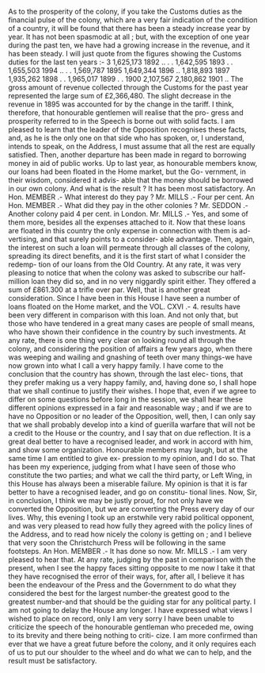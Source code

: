As to the prosperity of the colony, if you take the Customs duties as the financial pulse of the colony, which are a very fair indication of the condition of a country, it will be found that there has been a steady increase year by year. It has not been spasmodic at all ; but, with the exception of one year during the past ten, we have had a growing increase in the revenue, and it has been steady. I will just quote from the figures showing the Customs duties for the last ten years :- 3 1,625,173 1892 .. . . 1,642,595 1893 . . 1,655,503 1994 .. . . 1,569,787 1895 1,649,344 1896 .. 1,818,893 1897 1,935,262 1898 . . 1,965,017 1899 . . 1900 2,107,567 2,180,862 1901 .. The gross amount of revenue collected through the Customs for the past year represented the large sum of £2,366,480. The slight decrease in the revenue in 1895 was accounted for by the change in the tariff. I think, therefore, that honourable gentlemen will realise that the pro- gress and prosperity referred to in the Speech is borne out with solid facts. I am pleased to learn that the leader of the Opposition recognises these facts, and, as he is the only one on that side who has spoken, or, I understand, intends to speak, on the Address, I must assume that all the rest are equally satisfied. Then, another departure has been made in regard to borrowing money in aid of public works. Up to last year, as honourable members know, our loans had been floated in the Home market, but the Go- vernment, in their wisdom, considered it advis- able that the money should be borrowed in our own colony. And what is the result ? It has been most satisfactory. An Hon. MEMBER .- What interest do they pay ? Mr. MILLS .- Four per cent. An Hon. MEMBER .- What did they pay in the other colonies ? Mr. SEDDON .- Another colony paid 4 per cent. in London. Mr. MILLS .- Yes, and some of them more, besides all the expenses attached to it. Now that these loans are floated in this country the only expense in connection with them is ad- vertising, and that surely points to a consider- able advantage. Then, again, the interest on such a loan will permeate through all classes of the colony, spreading its direct benefits, and it is the first start of what I consider the redemp- tion of our loans from the Old Country. At any rate, it was very pleasing to notice that when the colony was asked to subscribe our half- million loan they did so, and in no very niggardly spirit either. They offered a sum of £861.300 at a trifle over par. Well, that is another great consideration. Since I have been in this House I have seen a number of loans floated on the Home market, and the VOL. CXVI .- 4. results have been very different in comparison with this loan. And not only that, but those who have tendered in a great many cases are people of small means, who have shown their confidence in the country by such investments. At any rate, there is one thing very clear on looking round all through the colony, and considering the position of affairs a few years ago, when there was weeping and wailing and gnashing of teeth over many things-we have now grown into what I call a very happy family. I have come to the conclusion that the country has shown, through the last elec- tions, that they prefer making us a very happy family, and, having done so, I shall hope that we shall continue to justify their wishes. I hope that, even if we agree to differ on some questions before long in the session, we shall hear these different opinions expressed in a fair and reasonable way ; and if we are to have no Opposition or no leader of the Opposition, well, then, I can only say that we shall probably develop into a kind of guerilla warfare that will not be a credit to the House or the country, and I say that on due reflection. It is a great deal better to have a recognised leader, and work in accord with him, and show some organization. Honourable members may laugh, but at the same time I am entitled to give ex- pression to my opinion, and I do so. That has been my experience, judging from what I have seen of those who constitute the two parties; and what we call the third party, or Left Wing, in this House has always been a miserable failure. My opinion is that it is far better to have a recognised leader, and go on constitu- tional lines. Now, Sir, in conclusion, I think we may be justly proud, for not only have we converted the Opposition, but we are converting the Press every day of our lives. Why, this evening I took up an erstwhile very rabid political opponent, and was very pleased to read how fully they agreed with the policy lines of the Address, and to read how nicely the colony is getting on ; and I believe that very soon the Christchurch Press will be following in the same footsteps. An Hon. MEMBER .- It has done so now. Mr. MILLS .- I am very pleased to hear that. At any rate, judging by the past in comparison with the present, when I see the happy faces sitting opposite to me now I take it that they have recognised the error of their ways, for, after all, I believe it has been the endeavour of the Press and the Government to do what they considered the best for the largest number-the greatest good to the greatest number-and that should be the guiding star for any political party. I am not going to delay the House any longer. I have expressed what views I wished to place on record, only I am very sorry I have been unable to criticize the speech of the honourable gentleman who preceded me, owing to its brevity and there being nothing to criti- cize. I am more confirmed than ever that we have a great future before the colony, and it only requires each of us to put our shoulder to the wheel and do what we can to help, and the result must be satisfactory. 